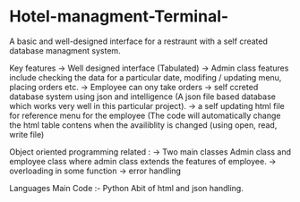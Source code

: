 # Hotel-managment-Terminal-

A basic and well-designed interface for a restraunt with a self created database managment system.

Key features
  -> Well designed interface (Tabulated)
  -> Admin class features include checking the data for a particular date, modifing / updating menu, placing orders etc.
  -> Employee can ony take orders
  -> self ccreted database system using json and intelligence (A json file based database which works very well in this particular project).
  -> a self updating html file for reference menu for the employee (The code will automatically change the html table contens when the availiblity is changed (using open, read,    write file) 


Object oriented programming related :
  -> Two main classes Admin class and employee class where admin class extends the features of employee.
  -> overloading in some function
  -> error handling


Languages
  Main Code :- Python
  Abit of html and json handling.
